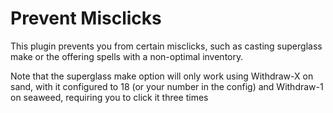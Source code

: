 # Prevent Misclicks
This plugin prevents you from certain misclicks, such as casting superglass make or the offering spells with a non-optimal inventory.

Note that the superglass make option will only work using Withdraw-X on sand, with it configured to 18 (or your number in the config) and Withdraw-1 on seaweed, requiring you to click it three times
